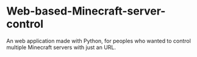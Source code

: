 # Web-based-Minecraft-server-control
An web application made with Python, for peoples who wanted to control multiple Minecraft servers with just an URL.
